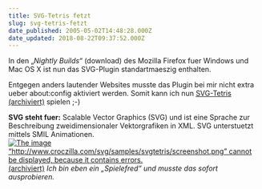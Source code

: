 ```yaml
---
title: SVG-Tetris fetzt
slug: svg-tetris-fetzt
date_published: 2005-05-02T14:48:28.000Z
date_updated: 2018-08-22T09:37:52.000Z
---
```


In den „*Nightly Builds“* (download) des Mozilla Firefox fuer Windows und Mac OS X ist nun das SVG-Plugin standartmaeszig enthalten.

Entgegen anders lautender Websites musste das Plugin bei mir nicht extra ueber about:config aktiviert werden. Somit kann ich nun [SVG-Tetris (archiviert)](http://web.archive.org/web/20050507142219/http://www.croczilla.com:80/svg/samples/svgtetris) spielen ;-)

**SVG steht fuer:** Scalable Vector Graphics (SVG) und ist eine Sprache zur Beschreibung zweidimensionaler Vektorgrafiken in XML. SVG unterstuetzt mittels SMIL Animationen.
[![The image “http://www.croczilla.com/svg/samples/svgtetris/screenshot.png” cannot be displayed, because it contains errors.](//www.croczilla.com/svg/samples/svgtetris/screenshot.png) (archiviert)](http://web.archive.org/web/20040229053321/http://www.croczilla.com:80/svg/samples/svgtetris/screenshot.png)
*Ich bin eben ein „Spielefred“ und musste das sofort ausprobieren.*
